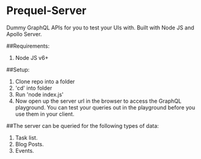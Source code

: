 # Prequel-Server
Dummy GraphQL APIs for you to test your UIs with. Built with Node JS and Apollo Server.

##Requirements:
1. Node JS v6+

##Setup:
1. Clone repo into a folder
2. 'cd' into folder
3. Run 'node index.js'
4. Now open up the server url in the browser to access the GraphQL playground. You can test your queries out in the playground before you use them in your client.

##The server can be queried for the following types of data:
1. Task list.
2. Blog Posts.
3. Events.